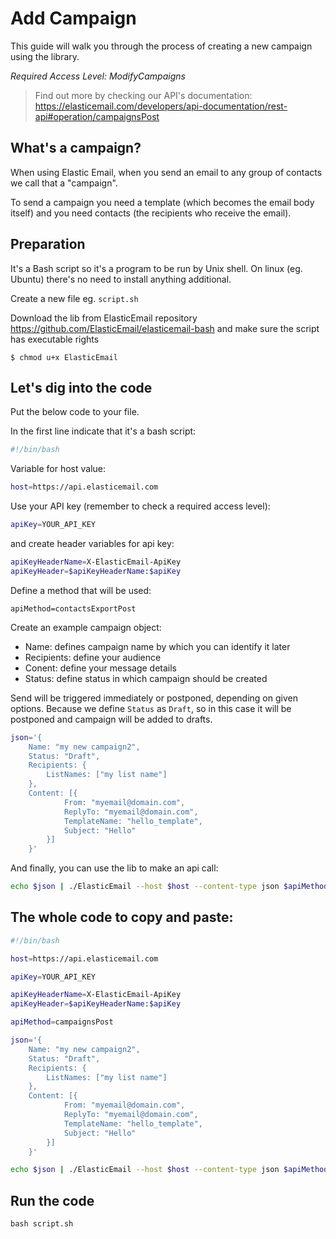 # Add Campaign

This guide will walk you through the process of creating a new campaign using the library. 

*Required Access Level: ModifyCampaigns*

> Find out more by checking our API's documentation: https://elasticemail.com/developers/api-documentation/rest-api#operation/campaignsPost

## What's a campaign?
When using Elastic Email, when you send an email to any group of contacts we call that a "campaign".

To send a campaign you need a template (which becomes the email body itself) and you need contacts (the recipients who receive the email).

## Preparation
It's a Bash script so it's a program to be run by Unix shell. On linux (eg. Ubuntu) there's no need to install anything additional. 

Create a new file eg. `script.sh`

Download the lib from ElasticEmail repository https://github.com/ElasticEmail/elasticemail-bash and make sure the script has executable rights
```
$ chmod u+x ElasticEmail
```

## Let's dig into the code

Put the below code to your file.

In the first line indicate that it's a bash script:

```bash
#!/bin/bash
```

Variable for host value:

```bash
host=https://api.elasticemail.com
```

Use your API key (remember to check a required access level):

```bash
apiKey=YOUR_API_KEY
```

and create header variables for api key:
```bash
apiKeyHeaderName=X-ElasticEmail-ApiKey
apiKeyHeader=$apiKeyHeaderName:$apiKey
```

Define a method that will be used:
```
apiMethod=contactsExportPost
```

Create an example campaign object:
- Name: defines campaign name by which you can identify it later
- Recipients: define your audience
- Conent: define your message details
- Status: define status in which campaign should be created

Send will be triggered immediately or postponed, depending on given options. 
Because we define `Status` as `Draft`, so in this case it will be postponed and campaign will be added to drafts.


```bash
json='{ 
    Name: "my new campaign2", 
    Status: "Draft", 
    Recipients: { 
        ListNames: ["my list name"]
    },
    Content: [{
            From: "myemail@domain.com",
            ReplyTo: "myemail@domain.com",
            TemplateName: "hello_template",
            Subject: "Hello"
        }]
    }'
```


And finally, you can use the lib to make an api call:

```bash
echo $json | ./ElasticEmail --host $host --content-type json $apiMethod - $apiKeyHeader
```

## The whole code to copy and paste:

```bash
#!/bin/bash

host=https://api.elasticemail.com

apiKey=YOUR_API_KEY

apiKeyHeaderName=X-ElasticEmail-ApiKey
apiKeyHeader=$apiKeyHeaderName:$apiKey

apiMethod=campaignsPost

json='{ 
    Name: "my new campaign2", 
    Status: "Draft", 
    Recipients: { 
        ListNames: ["my list name"]
    },
    Content: [{
            From: "myemail@domain.com",
            ReplyTo: "myemail@domain.com",
            TemplateName: "hello_template",
            Subject: "Hello"
        }]
    }'

echo $json | ./ElasticEmail --host $host --content-type json $apiMethod - $apiKeyHeader
```

## Run the code
```
bash script.sh
```
